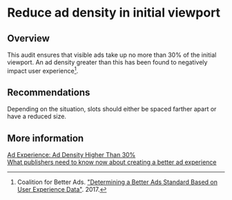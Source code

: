 # Reduce ad density in initial viewport

## Overview

This audit ensures that visible ads take up no more than 30% of the initial
viewport. An ad density greater than this has been found to negatively impact
user experience[^1].

## Recommendations

Depending on the situation, slots should either be spaced farther apart or have
a reduced size.

## More information

[Ad Experience: Ad Density Higher Than 30%](https://www.betterads.org/mobile-ad-density-higher-than-30/)  
[What publishers need to know now about creating a better ad experience](https://www.thinkwithgoogle.com/marketing-resources/better-ad-standards/)

[^1]: Coalition for Better Ads. ["Determining a Better Ads Standard Based on User Experience Data"](https://www.betterads.org/research/standardpaper/). 2017.
